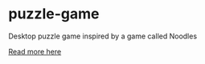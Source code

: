 # puzzle-game
Desktop puzzle game inspired by a game called Noodles

[Read more here](http://www.aarongriffis.com/work/puzzle-game/)
